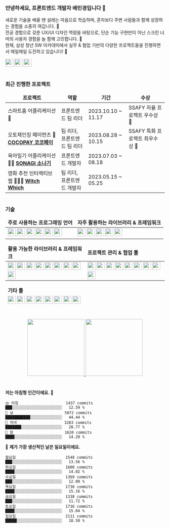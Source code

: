 ### 안녕하세요, 프론트엔드 개발자 배민경입니다 👋

새로운 기술을 배울 땐 설레는 마음으로 학습하며, 혼자보다 주변 사람들과 함께 성장하는 경험을 소중히 여깁니다. 🤼<br/>
전공 경험으로 갖춘 UX/UI 디자인 역량을 바탕으로, 단순 기능 구현만이 아닌 스크린 너머의 사용자 경험을 늘 함께 고민합니다. 🤔<br/>
현재, 삼성 청년 SW 아카데미에서 실무 & 협업 기반의 다양한 프로젝트들을 진행하면서 매일매일 도전하고 있습니다! 🥁

<span>
	<a href="mailto:hellobaemin@gmail.com" style="text-decoration: none; color: inherit;">
		<img src="https://img.shields.io/badge/-gmail-202020?style=for-the-badge&logo=gmail" height="25" />
	</a>
	<a href="https://open.spotify.com/user/317s6l4heegjzjjltnsjpudvjjau" style="text-decoration: none; color: inherit;">
	  <img src="https://img.shields.io/badge/-Spotify-202020?style=for-the-badge&logo=spotify" height="25" />
	</a>
	<a href="https://maps.app.goo.gl/F3i8o9Wbp9Ae79e68" style="text-decoration: none; color: inherit;">
	  <img src="https://img.shields.io/badge/-location-202020?style=for-the-badge&logo=google-maps" height="25" />
	</a>
</span>

#

### 최근 진행한 프로젝트
<table>
  <thead align="center">
    <tr border: none;>
      <td><b>프로젝트</b></td>
      <td><b>역할</b></td>
      <td><b>기간</b></td>
      <td><b>수상</b></td>
    </tr>
  </thead>
  <tbody>
    <tr>
      <td>스마트홈 어플리케이션 🔔 <a href="https://chemical-tungsten-1ba.notion.site/ThingDong-74132b23c18546a694a08ac12952dc8d?pvs=4" style="color: white;"><b>ThingDong 띵동</b></a></td>
      <td>프론트엔드 팀 리더</td>
      <td>2023.10.10 ~ 11.17</td>
      <td>SSAFY 자율 프로젝트 우수상 🥈</td>
    </tr>
	  <tr>
      <td>오토체인징 페이먼츠 🐧 <a href="https://chemical-tungsten-1ba.notion.site/COCO-PAY-be7bb35760704a419cd9f1d15f17fcb2?pvs=4"><b>COCOPAY 코코페이</b> </a></td>
      <td>팀 리더, 프론트엔드 팀 리더</td>
      <td>2023.08.28 ~ 10.15</td>
      <td>SSAFY 특화 프로젝트 최우수상 🥇</td>
    </tr>
    <tr>
      <td>육아일기 어플리케이션 👶🏻 <a href="https://chemical-tungsten-1ba.notion.site/SONAGI-74ae1cb5fa68427f9619ad06d7ad5e57?pvs=4"> <b>SONAGI 소나기</b></a></td>
      <td>프론트엔드 개발자</td>
      <td>2023.07.03 ~ 08.18</td>
      <td></td>
    </tr>
      <tr>
      <td>영화 추천 인터랙티브 웹 🧙🏼‍♀️ <a href="https://github.com/baebaemin/Witch_Which"> <b>Witch Which</b></a></td>
      <td>팀 리더, 프론트엔드 개발자</td>
      <td>2023.05.15 ~ 05.25</td>
      <td></td>
    </tr>
  </tbody>
</table>

#

### 기술
<table>
	<thead>
		<tr border: none;>
		<td><b>주로 사용하는 프로그래밍 언어</b></td>
		<td><b>자주 활용하는 라이브러리 & 프레임워크</b></td>
		</tr>
	</thead>
	 <tbody>
		 <tr>
			<td>
				<img src="https://img.shields.io/badge/-TypeScript-202020?style=for-the-badge&logo=typescript" height="25" />
				<img src="https://img.shields.io/badge/-JavaScript-202020?style=for-the-badge&logo=javascript" height="25" />
				<img src="https://img.shields.io/badge/-HTML5-202020?style=for-the-badge&logo=html5" height="25" />
				<img src="https://img.shields.io/badge/-CSS-202020?style=for-the-badge&logo=css3" height="25" />
				<img src="https://img.shields.io/badge/-Python-202020?style=for-the-badge&logo=python" height="25" />
				<img src="https://img.shields.io/badge/-Processing-202020?style=for-the-badge&logo=processingfoundation" height="25" />
			</td>
			<td>
			  <img src="https://img.shields.io/badge/-React-202020?style=for-the-badge&logo=react" height="25" />
			  <img src="https://img.shields.io/badge/-Recoil-202020?style=for-the-badge&logo=recoil" height="25" />
			  <img src="https://img.shields.io/badge/-React_Query-202020?style=for-the-badge&logo=reactquery" height="25" />
			  <img src="https://img.shields.io/badge/-React_Router-202020?style=for-the-badge&logo=reactrouter" height="25" />
			  <img src="https://img.shields.io/badge/-Styled_Components-202020?style=for-the-badge&logo=styledcomponents" height="25" />
			</td>
		 </tr>
	 </tbody>
</table>

<table>
	<thead>
		<tr border: none;>
			<td><b>활용 가능한 라이브러리 & 프레임워크</b></td>
			<td><b>프로젝트 관리 & 협업 툴</b></td>
		</tr>
	</thead>
 <tbody>
	 <tr>
		<td>
		  <img src="https://img.shields.io/badge/-Vue.js-202020?style=for-the-badge&logo=vue.js" height="25" />
		  <img src="https://img.shields.io/badge/-React_Native-202020?style=for-the-badge&logo=react" height="25" />
		  <img src="https://img.shields.io/badge/-Three.js-202020?style=for-the-badge&logo=three.js" height="25" />
		  <img src="https://img.shields.io/badge/-R3F-202020?style=for-the-badge&logo=three.js" height="25" />
		  <img src="https://img.shields.io/badge/-Jotai-202020?style=for-the-badge&logo=jotai" height="25" />
		  <img src="https://img.shields.io/badge/-SCSS-202020?style=for-the-badge&logo=sass" height="25" />
		  <img src="https://img.shields.io/badge/-p5.js-202020?style=for-the-badge&logo=p5.js" height="25" />  
		  <img src="https://img.shields.io/badge/-Shader_Park-202020?style=for-the-badge" height="25" />
		  <img src="https://img.shields.io/badge/-Django-202020?style=for-the-badge&logo=django" height="25" />
		</td>
		<td>
			<img src="https://img.shields.io/badge/-GitHub-202020?style=for-the-badge&logo=github" height="25" />
			<img src="https://img.shields.io/badge/-Jira-202020?style=for-the-badge&logo=jira" height="25" />
			<img src="https://img.shields.io/badge/-Figma-202020?style=for-the-badge&logo=figma" height="25" />
			<img src="https://img.shields.io/badge/-Trello-202020?style=for-the-badge&logo=trello" height="25" />
			<img src="https://img.shields.io/badge/-GitLab-202020?style=for-the-badge&logo=gitlab" height="25" />
			<img src="https://img.shields.io/badge/-Slack-202020?style=for-the-badge&logo=slack" height="25" />
			<img src="https://img.shields.io/badge/-Notion-202020?style=for-the-badge&logo=notion" height="25" />
			<img src="https://img.shields.io/badge/-Mattermost-202020?style=for-the-badge&logo=mattermost" height="25" />
			<img src="https://img.shields.io/badge/-Spline-202020?style=for-the-badge&logo=spline" height="25" />
		</td>
	 </tr>
 </tbody>
</table>

<table>
	<thead>
		<tr border: none;>
		<td><b>기타 툴</b></td>
	</tr>
		<tr>
			<td>
			  <img src="https://img.shields.io/badge/-Photoshop-202020?style=for-the-badge&logo=adobephotoshop" height="25" />
			  <img src="https://img.shields.io/badge/-InDesign-202020?style=for-the-badge&logo=adobeindesign" height="25" />
			  <img src="https://img.shields.io/badge/-Illustrator-202020?style=for-the-badge&logo=adobeillustrator" height="25" />
			  <img src="https://img.shields.io/badge/-Premiere_Pro-202020?style=for-the-badge&logo=adobepremierepro" height="25" />
			  <img src="https://img.shields.io/badge/-After_Effects-202020?style=for-the-badge&logo=adobeaftereffects" height="25" />
			  <img src="https://img.shields.io/badge/-Lightroom-202020?style=for-the-badge&logo=adobelightroom" height="25" />
			  <img src="https://img.shields.io/badge/-Sketch-202020?style=for-the-badge&logo=sketch" height="25" />
			  <img src="https://img.shields.io/badge/-Arduino-202020?style=for-the-badge&logo=arduino" height="25" />
			</td>
		</tr>
	</thead>	
</table>

<!--
#### ✨ 주로 사용하는 프로그래밍 언어 
<span>
	<img src="https://img.shields.io/badge/-TypeScript-202020?style=for-the-badge&logo=typescript" height="25" />
	<img src="https://img.shields.io/badge/-JavaScript-202020?style=for-the-badge&logo=javascript" height="25" />
	<img src="https://img.shields.io/badge/-HTML5-202020?style=for-the-badge&logo=html5" height="25" />
	<img src="https://img.shields.io/badge/-CSS-202020?style=for-the-badge&logo=css3" height="25" />
	<img src="https://img.shields.io/badge/-Python-202020?style=for-the-badge&logo=python" height="25" />
	<img src="https://img.shields.io/badge/-Processing-202020?style=for-the-badge&logo=processingfoundation" height="25" />
</span>

#### ✨ 자주 활용하는 라이브러리 & 프레임워크
<span>
  <img src="https://img.shields.io/badge/-React-202020?style=for-the-badge&logo=react" height="25" />
  <img src="https://img.shields.io/badge/-Recoil-202020?style=for-the-badge&logo=recoil" height="25" />
  <img src="https://img.shields.io/badge/-React_Query-202020?style=for-the-badge&logo=reactquery" height="25" />
  <img src="https://img.shields.io/badge/-React_Router-202020?style=for-the-badge&logo=reactrouter" height="25" />
  <img src="https://img.shields.io/badge/-Styled_Components-202020?style=for-the-badge&logo=styledcomponents" height="25" />
</span>

#

#### ✨ 활용 가능한 라이브러리 & 프레임워크
<span>
  <img src="https://img.shields.io/badge/-Vue.js-202020?style=for-the-badge&logo=vue.js" height="25" />
  <img src="https://img.shields.io/badge/-React_Native-202020?style=for-the-badge&logo=react" height="25" />
  <img src="https://img.shields.io/badge/-Three.js-202020?style=for-the-badge&logo=three.js" height="25" />
  <img src="https://img.shields.io/badge/-R3F-202020?style=for-the-badge&logo=three.js" height="25" />
  <img src="https://img.shields.io/badge/-Jotai-202020?style=for-the-badge&logo=jotai" height="25" />
  <img src="https://img.shields.io/badge/-SCSS-202020?style=for-the-badge&logo=sass" height="25" />
  <img src="https://img.shields.io/badge/-p5.js-202020?style=for-the-badge&logo=p5.js" height="25" />  
  <img src="https://img.shields.io/badge/-Shader_Park-202020?style=for-the-badge" height="25" />
  <img src="https://img.shields.io/badge/-Django-202020?style=for-the-badge&logo=django" height="25" />
</span>

<br>

#### ✨ 프로젝트 관리 & 협업 툴
<span>
	<img src="https://img.shields.io/badge/-GitHub-202020?style=for-the-badge&logo=github" height="25" />
	<img src="https://img.shields.io/badge/-Jira-202020?style=for-the-badge&logo=jira" height="25" />
	<img src="https://img.shields.io/badge/-Figma-202020?style=for-the-badge&logo=figma" height="25" />
	<img src="https://img.shields.io/badge/-Trello-202020?style=for-the-badge&logo=trello" height="25" />
	<img src="https://img.shields.io/badge/-GitLab-202020?style=for-the-badge&logo=gitlab" height="25" />
	<img src="https://img.shields.io/badge/-Slack-202020?style=for-the-badge&logo=slack" height="25" />
	<img src="https://img.shields.io/badge/-Notion-202020?style=for-the-badge&logo=notion" height="25" />
	<img src="https://img.shields.io/badge/-Mattermost-202020?style=for-the-badge&logo=mattermost" height="25" />
	<img src="https://img.shields.io/badge/-Spline-202020?style=for-the-badge&logo=spline" height="25" />
</span>

#

#### 기타 기술
<span>
  <img src="https://img.shields.io/badge/-Photoshop-202020?style=for-the-badge&logo=adobephotoshop" height="25" />
  <img src="https://img.shields.io/badge/-InDesign-202020?style=for-the-badge&logo=adobeindesign" height="25" />
  <img src="https://img.shields.io/badge/-Illustrator-202020?style=for-the-badge&logo=adobeillustrator" height="25" />
  <img src="https://img.shields.io/badge/-Premiere_Pro-202020?style=for-the-badge&logo=adobepremierepro" height="25" />
  <img src="https://img.shields.io/badge/-After_Effects-202020?style=for-the-badge&logo=adobeaftereffects" height="25" />
  <img src="https://img.shields.io/badge/-Lightroom-202020?style=for-the-badge&logo=adobelightroom" height="25" />
  <img src="https://img.shields.io/badge/-Sketch-202020?style=for-the-badge&logo=sketch" height="25" />
  <img src="https://img.shields.io/badge/-Arduino-202020?style=for-the-badge&logo=arduino" height="25" />
</span>

-->

#

<p align="center">
	<a href="https://github.com/anuraghazra/github-readme-stats">
		<img src="https://github-readme-stats.vercel.app/api/top-langs/?username=baebaemin&hide=jupyter%20notebook,java&layout=compact&theme=dark" style="height: 180px;"/>
  </a>
	<a href="https://solved.ac/hellobaemin/">
		<img src="http://mazassumnida.wtf/api/v2/generate_badge?boj=hellobaemin" style="height: 180px;"/>
  </a>
</p>

#

**저는 아침형 인간이에요. 🐤** 

```text
🌞 아침                     1437 commits        ███░░░░░░░░░░░░░░░░░░░░░░   12.59 % 
🌆 낮　                     5072 commits        ███████████░░░░░░░░░░░░░░   44.44 % 
🌃 저녁                     3283 commits        ███████░░░░░░░░░░░░░░░░░░   28.77 % 
🌙 밤　                     1620 commits        ████░░░░░░░░░░░░░░░░░░░░░   14.20 % 
```
📅 **제가 가장 생산적인 날은 일요일이에요.** 

```text
월요일                      1548 commits        ███░░░░░░░░░░░░░░░░░░░░░░   13.56 % 
화요일                      1600 commits        ████░░░░░░░░░░░░░░░░░░░░░   14.02 % 
수요일                      1369 commits        ███░░░░░░░░░░░░░░░░░░░░░░   12.00 % 
목요일                      1730 commits        ████░░░░░░░░░░░░░░░░░░░░░   15.16 % 
금요일                      1338 commits        ███░░░░░░░░░░░░░░░░░░░░░░   11.72 % 
토요일                      1716 commits        ████░░░░░░░░░░░░░░░░░░░░░   15.04 % 
일요일                      2111 commits        █████░░░░░░░░░░░░░░░░░░░░   18.50 % 
```
